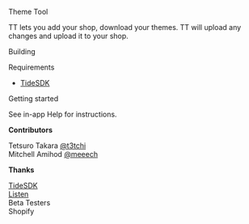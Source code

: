 Theme Tool

TT lets you add your shop, download your themes. TT will upload any changes and upload it to your shop.

Building

Requirements

* [TideSDK](http://www.tidesdk.org)

Getting started




See in-app Help for instructions.

**Contributors**

Tetsuro Takara [@t3tchi](https://twitter.com/t3tchi)  
Mitchell Amihod [@meeech](https://twitter.com/meeech)  

**Thanks**

[TideSDK](http://www.tidesdk.org)  
[Listen](https://rubygems.org/gems/listen)  
Beta Testers  
Shopify